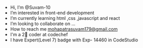- Hi, I’m @Suvam-10
- I’m interested in front-end development 
- I’m currently learning html ,css ,javascript and react
- I’m looking to collaborate on ...
- How to reach me mohapatrasuvam179@gmail.com
- I'm a 2🌟 coder at codechef
- I have Expert(Level 7) badge with Exp- 14460 in CodeStudio

<!---
Suvam-10/Suvam-10 is a ✨ special ✨ repository because its `README.md` (this file) appears on your GitHub profile.
You can click the Preview link to take a look at your changes.
--->
